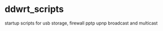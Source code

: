 ddwrt_scripts
=============

startup scripts for usb storage, firewall pptp upnp broadcast and multicast

